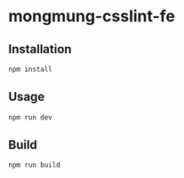 # mongmung-csslint-fe

## Installation

```bash
npm install
```

## Usage

```bash
npm run dev
```

## Build

```bash
npm run build
```


